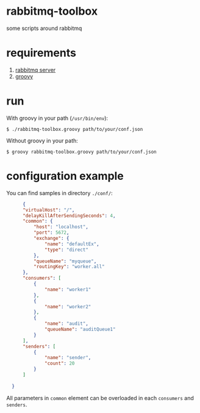 # rabbitmq-toolbox
some scripts around rabbitmq


# requirements

1. [rabbitmq server](https://www.rabbitmq.com/download.html)
2. [groovy](http://groovy.codehaus.org/Download)
 

# run

With groovy in your path (```/usr/bin/env```):

    $ ./rabbitmq-toolbox.groovy path/to/your/conf.json

Without groovy in your path:

    $ groovy rabbitmq-toolbox.groovy path/to/your/conf.json
    
    
    
# configuration example


You can find samples in directory ```./conf/```:

```json
      {
      "virtualHost": "/",
      "delayKillAfterSendingSeconds": 4,
      "common": {
          "host": "localhost",
          "port": 5672,
          "exchange": {
              "name": "defaultEx",
              "type": "direct"
          },
          "queueName": "myqueue",
          "routingKey": "worker.all"
      },
      "consumers": [
          {
              "name": "worker1"
          },
          {
              "name": "worker2"
          },
          {
              "name": "audit",
              "queueName": "auditQueue1"
          }
      ],
      "senders": [
          {
              "name": "sender",
              "count": 20
          }
      ]
  
  }
```

All parameters in ```common``` element can be overloaded in each ```consumers``` and ```senders```.
